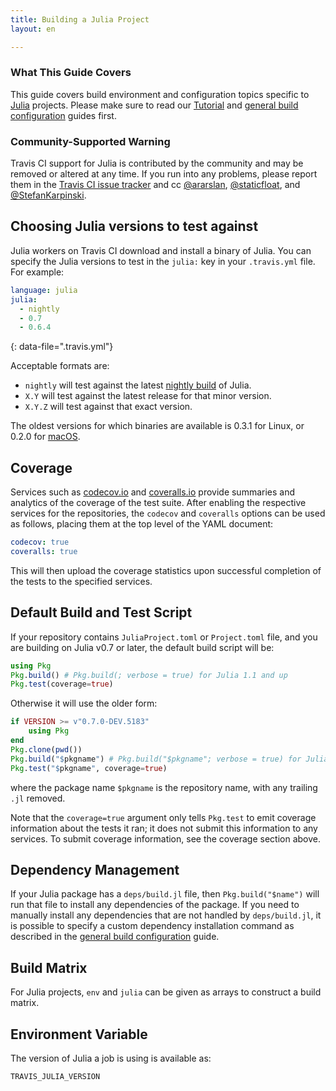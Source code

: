 ```yaml
---
title: Building a Julia Project
layout: en

---
```


### What This Guide Covers

This guide covers build environment and configuration topics specific to
[Julia](http://julialang.org) projects. Please make sure to read our
[Tutorial](/user/tutorial/) and
[general build configuration](/user/customizing-the-build/) guides first.

### Community-Supported Warning

Travis CI support for Julia is contributed by the community and may be removed
or altered at any time. If you run into any problems, please report them in the
[Travis CI issue tracker](https://github.com/travis-ci/travis-ci/issues/new?labels=julia)
and cc [@ararslan](https://github.com/ararslan), [@staticfloat](https://github.com/staticfloat), and [@StefanKarpinski](https://github.com/StefanKarpinski).

## Choosing Julia versions to test against

Julia workers on Travis CI download and install a binary of Julia. You can specify
the Julia versions to test in the `julia:` key in your `.travis.yml` file. For example:

```yaml
language: julia
julia:
  - nightly
  - 0.7
  - 0.6.4
```
{: data-file=".travis.yml"}

Acceptable formats are:
 - `nightly` will test against the latest [nightly build](https://julialang.org/downloads/nightlies.html)
of Julia.
 - `X.Y` will test against the latest release for that minor version.
 - `X.Y.Z` will test against that exact version.

The oldest versions for which binaries are available is 0.3.1 for Linux,
or 0.2.0 for [macOS](/user/multi-os/).

## Coverage

Services such as [codecov.io](https://codecov.io) and [coveralls.io](https://coveralls.io)
provide summaries and analytics of the coverage of the test suite.
After enabling the respective services for the repositories, the `codecov` and `coveralls`
options can be used as follows, placing them at the top level of the YAML document:
```yaml
codecov: true
coveralls: true
```
This will then upload the coverage statistics upon successful completion of the tests to
the specified services.

## Default Build and Test Script

If your repository contains `JuliaProject.toml` or `Project.toml` file, and you are
building on Julia v0.7 or later, the default build script will be:
```julia
using Pkg
Pkg.build() # Pkg.build(; verbose = true) for Julia 1.1 and up
Pkg.test(coverage=true)
```

Otherwise it will use the older form:
```julia
if VERSION >= v"0.7.0-DEV.5183"
    using Pkg
end
Pkg.clone(pwd())
Pkg.build("$pkgname") # Pkg.build("$pkgname"; verbose = true) for Julia 1.1 and up
Pkg.test("$pkgname", coverage=true)
```
where the package name `$pkgname` is the repository name, with any trailing `.jl` removed.

Note that the `coverage=true` argument only tells `Pkg.test` to emit coverage information
about the tests it ran; it does not submit this information to any services.
To submit coverage information, see the coverage section above.

## Dependency Management

If your Julia package has a `deps/build.jl` file, then `Pkg.build("$name")`
will run that file to install any dependencies of the package. If you need
to manually install any dependencies that are not handled by `deps/build.jl`,
it is possible to specify a custom dependency installation command as described
in the [general build configuration](/user/customizing-the-build/) guide.

## Build Matrix

For Julia projects, `env` and `julia` can be given as arrays
to construct a build matrix.

## Environment Variable

The version of Julia a job is using is available as:
```
TRAVIS_JULIA_VERSION
```
